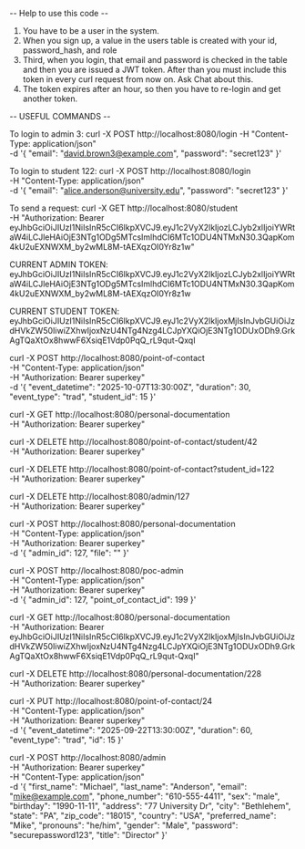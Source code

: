 -- Help to use this code --

1. You have to be a user in the system.
2. When you sign up, a value in the users table is created with your id, password_hash, and role
3. Third, when you login, that email and password is checked in the table and then you are issued a JWT token. After than you must include this token in every curl request from now on. Ask Chat about this.
4. The token expires after an hour, so then you have to re-login and get another token.

-- USEFUL COMMANDS --

To login to admin 3:
curl -X POST http://localhost:8080/login -H "Content-Type: application/json" \
 -d '{
"email": "david.brown3@example.com",
"password": "secret123"
}'

To login to student 122:
curl -X POST http://localhost:8080/login \
 -H "Content-Type: application/json" \
 -d '{
"email": "alice.anderson@university.edu",
"password": "secret123"
}'

To send a request:
curl -X GET http://localhost:8080/student \
 -H "Authorization: Bearer eyJhbGciOiJIUzI1NiIsInR5cCI6IkpXVCJ9.eyJ1c2VyX2lkIjozLCJyb2xlIjoiYWRtaW4iLCJleHAiOjE3NTg1ODg5MTcsImlhdCI6MTc1ODU4NTMxN30.3QapKom4kU2uEXNWXM_by2wML8M-tAEXqzOI0Yr8z1w"

CURRENT ADMIN TOKEN: eyJhbGciOiJIUzI1NiIsInR5cCI6IkpXVCJ9.eyJ1c2VyX2lkIjozLCJyb2xlIjoiYWRtaW4iLCJleHAiOjE3NTg1ODg5MTcsImlhdCI6MTc1ODU4NTMxN30.3QapKom4kU2uEXNWXM_by2wML8M-tAEXqzOI0Yr8z1w

CURRENT STUDENT TOKEN: eyJhbGciOiJIUzI1NiIsInR5cCI6IkpXVCJ9.eyJ1c2VyX2lkIjoxMjIsInJvbGUiOiJzdHVkZW50IiwiZXhwIjoxNzU4NTg4Nzg4LCJpYXQiOjE3NTg1ODUxODh9.GrkAgTQaXtOx8hwwF6XsiqE1Vdp0PqQ_rL9qut-QxqI

curl -X POST http://localhost:8080/point-of-contact \
 -H "Content-Type: application/json" \
 -H "Authorization: Bearer superkey" \
 -d '{
"event_datetime": "2025-10-07T13:30:00Z",
"duration": 30,
"event_type": "trad",
"student_id": 15
}'

curl -X GET http://localhost:8080/personal-documentation \
 -H "Authorization: Bearer superkey"

curl -X DELETE http://localhost:8080/point-of-contact/student/42 \
 -H "Authorization: Bearer superkey"

curl -X DELETE http://localhost:8080/point-of-contact?student_id=122 \
 -H "Authorization: Bearer superkey"

curl -X DELETE http://localhost:8080/admin/127 \
 -H "Authorization: Bearer superkey"

curl -X POST http://localhost:8080/personal-documentation \
 -H "Content-Type: application/json" \
 -H "Authorization: Bearer superkey" \
 -d '{
"admin_id": 127,
"file": ""
}'

curl -X POST http://localhost:8080/poc-admin \
 -H "Content-Type: application/json" \
 -H "Authorization: Bearer superkey" \
 -d '{
"admin_id": 127,
"point_of_contact_id": 199
}'

curl -X GET http://localhost:8080/personal-documentation \
 -H "Authorization: Bearer eyJhbGciOiJIUzI1NiIsInR5cCI6IkpXVCJ9.eyJ1c2VyX2lkIjoxMjIsInJvbGUiOiJzdHVkZW50IiwiZXhwIjoxNzU4NTg4Nzg4LCJpYXQiOjE3NTg1ODUxODh9.GrkAgTQaXtOx8hwwF6XsiqE1Vdp0PqQ_rL9qut-QxqI"

curl -X DELETE http://localhost:8080/personal-documentation/228 \
 -H "Authorization: Bearer superkey"

curl -X PUT http://localhost:8080/point-of-contact/24 \
 -H "Content-Type: application/json" \
 -H "Authorization: Bearer superkey" \
 -d '{
"event_datetime": "2025-09-22T13:30:00Z",
"duration": 60,
"event_type": "trad",
"id": 15
}'

curl -X POST http://localhost:8080/admin \
 -H "Authorization: Bearer superkey" \
 -H "Content-Type: application/json" \
 -d '{
"first_name": "Michael",
"last_name": "Anderson",
"email": "mike@example.com",
"phone_number": "610-555-4411",
"sex": "male",
"birthday": "1990-11-11",
"address": "77 University Dr",
"city": "Bethlehem",
"state": "PA",
"zip_code": "18015",
"country": "USA",
"preferred_name": "Mike",
"pronouns": "he/him",
"gender": "Male",
"password": "securepassword123",
"title": "Director"
}'
